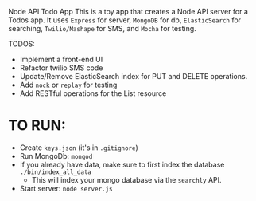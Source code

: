 Node API Todo App
This is a toy app that creates a Node API server for a Todos app. It uses `Express` for server, `MongoDB` for db, `ElasticSearch` for searching, `Twilio/Mashape` for SMS, and `Mocha` for testing.

TODOS:
- Implement a front-end UI
- Refactor twilio SMS code
- Update/Remove ElasticSearch index for PUT and DELETE operations.
- Add `nock` or `replay` for testing
- Add RESTful operations for the List resource

TO RUN:
===========

- Create `keys.json` (it's in `.gitignore`)
- Run MongoDb: `mongod`
- If you already have data, make sure to first index the database
`./bin/index_all_data`
  - This will index your mongo database via the `searchly` API.
- Start server: `node server.js`
